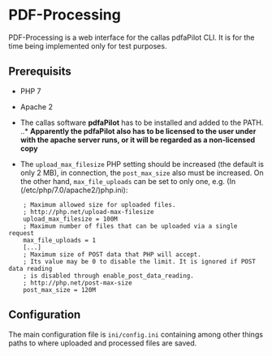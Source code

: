 # PDF-Processing
PDF-Processing is a web interface for the callas pdfaPilot CLI. 
It is for the time being implemented only for test purposes.

## Prerequisits

* PHP 7
* Apache 2
* The callas software **pdfaPilot** has to be installed and added to the PATH.
..* **Apparently the pdfaPilot also has to be licensed to the user under with the apache server runs, or it will be regarded as a non-licensed copy**

* The `upload_max_filesize` PHP setting should be increased (the default is only 2 MB), in connection, the `post_max_size` also must be increased. On the other hand, `max_file_uploads` can be set to only one, e.g. (In (/etc/php/7.0/apache2/)php.ini):

```
    ; Maximum allowed size for uploaded files.
    ; http://php.net/upload-max-filesize
    upload_max_filesize = 100M
    ; Maximum number of files that can be uploaded via a single request
    max_file_uploads = 1
	[...]
    ; Maximum size of POST data that PHP will accept.
    ; Its value may be 0 to disable the limit. It is ignored if POST data reading
    ; is disabled through enable_post_data_reading.
    ; http://php.net/post-max-size
    post_max_size = 120M
```
## Configuration

The main configuration file is `ini/config.ini` containing among other things paths to where uploaded and processed files are saved.